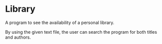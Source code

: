 # Library
A program to see the availability of a personal library. 

By using the given text file, the user can search the program for both titles and authors. 
